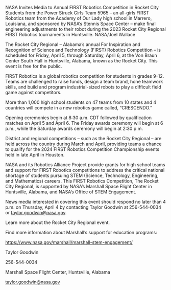 NASA Invites Media to Annual FIRST Robotics Competition in Rocket City 
 Students from the Power Struck Girls Team 5965 – an all-girls FIRST Robotics team from the Academy of Our Lady high school in Marrero, Louisiana, and sponsored by NASA’s Stennis Space Center – make final engineering adjustments to their robot during the 2023 Rocket City Regional FIRST Robotics tournaments in Huntsville. NASA/Joel Wallace

The Rocket City Regional – Alabama’s annual For Inspiration and Recognition of Science and Technology (FIRST) Robotics Competition – is scheduled for Friday, April 5, through Saturday, April 6, at the Von Braun Center South Hall in Huntsville, Alabama, known as the Rocket City. This event is free for the public.

FIRST Robotics is a global robotics competition for students in grades 9-12. Teams are challenged to raise funds, design a team brand, hone teamwork skills, and build and program industrial-sized robots to play a difficult field game against competitors.

More than 1,000 high school students on 47 teams from 10 states and 4 countries will compete in a new robotics game called, “CRESCENDO.”

Opening ceremonies begin at 8:30 a.m. CDT followed by qualification matches on April 5 and April 6. The Friday awards ceremony will begin at 6 p.m., while the Saturday awards ceremony will begin at 2:30 p.m.

District and regional competitions – such as the Rocket City Regional – are held across the country during March and April, providing teams a chance to qualify for the 2024 FIRST Robotics Competition Championship events held in late April in Houston.

NASA and its Robotics Alliance Project provide grants for high school teams and support for FIRST Robotics competitions to address the critical national shortage of students pursuing STEM (Science, Technology, Engineering, and Mathematics) careers. This FIRST Robotics Competition, The Rocket City Regional, is supported by NASA’s Marshall Space Flight Center in Huntsville, Alabama, and NASA’s Office of STEM Engagement.

News media interested in covering this event should respond no later than 4 p.m. on Thursday, April 4 by contacting Taylor Goodwin at 256-544-0034 or taylor.goodwin@nasa.gov.

Learn more about the Rocket City Regional event.

Find more information about Marshall’s support for education programs:

https://www.nasa.gov/marshall/marshall-stem-engagement/

Taylor Goodwin

256-544-0034

Marshall Space Flight Center, Huntsville, Alabama

taylor.goodwin@nasa.gov